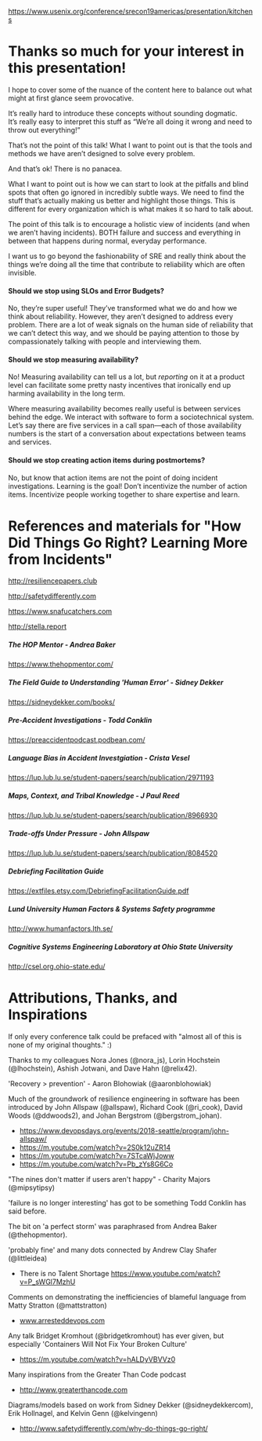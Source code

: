 https://www.usenix.org/conference/srecon19americas/presentation/kitchens


# Thanks so much for your interest in this presentation! 
I hope to cover some of the nuance of the content here to balance out what might at first glance seem provocative.

It’s really hard to introduce these concepts without sounding dogmatic.  
It’s really easy to interpret this stuff as “We’re all doing it wrong and need to throw out everything!”

That’s not the point of this talk! What I want to point out is that the tools and methods we have aren’t designed to solve every problem.

And that’s ok! There is no panacea.

What I want to point out is how we can start to look at the pitfalls and blind spots that often go ignored in incredibly subtle ways. We need to find the stuff that’s actually making us better and highlight those things. This is different for every organization which is what makes it so hard to talk about.

The point of this talk is to encourage a holistic view of incidents (and when we aren’t having incidents). BOTH failure and success and everything in between that happens during normal, everyday performance.

I want us to go beyond the fashionability of SRE and really think about the things we’re doing all the time that contribute to reliability which are often invisible.


#### Should we stop using SLOs and Error Budgets?
No, they’re super useful! They’ve transformed what we do and how we think about reliability. However, they aren’t designed to address every problem. There are a lot of weak signals on the human side of reliability that we can’t detect this way, and we should be paying attention to those by compassionately talking with people and interviewing them.


#### Should we stop measuring availability?
No! Measuring availability can tell us a lot, but *reporting* on it at a product level can facilitate some pretty nasty incentives that ironically end up harming availability in the long term. 


Where measuring availability becomes really useful is between services behind the edge. We interact with software to form a sociotechnical system. Let’s say there are five services in a call span—each of those availability numbers is the start of a conversation about expectations between teams and services.


#### Should we stop creating action items during postmortems?
No, but know that action items are not the point of doing incident investigations. Learning is the goal! Don’t incentivize the number of action items. Incentivize people working together to share expertise and learn.




# References and materials for "How Did Things Go Right? Learning More from Incidents"

http://resiliencepapers.club

http://safetydifferently.com

https://www.snafucatchers.com

http://stella.report


##### The HOP Mentor - Andrea Baker
https://www.thehopmentor.com/


##### The Field Guide to Understanding 'Human Error' - Sidney Dekker
https://sidneydekker.com/books/


##### Pre-Accident Investigations - Todd Conklin
https://preaccidentpodcast.podbean.com/


##### Language Bias in Accident Investgiation - Crista Vesel
https://lup.lub.lu.se/student-papers/search/publication/2971193


##### Maps, Context, and Tribal Knowledge - J Paul Reed
https://lup.lub.lu.se/student-papers/search/publication/8966930


##### Trade-offs Under Pressure - John Allspaw
https://lup.lub.lu.se/student-papers/search/publication/8084520


##### Debriefing Facilitation Guide
https://extfiles.etsy.com/DebriefingFacilitationGuide.pdf


##### Lund University Human Factors & Systems Safety programme
http://www.humanfactors.lth.se/


##### Cognitive Systems Engineering Laboratory at Ohio State University
http://csel.org.ohio-state.edu/


# Attributions, Thanks, and Inspirations
If only every conference talk could be prefaced with "almost all of this is none of my original thoughts." :)


Thanks to my colleagues Nora Jones (@nora_js), Lorin Hochstein (@lhochstein), Ashish Jotwani, and Dave Hahn (@relix42).


'Recovery > prevention' - Aaron Blohowiak (@aaronblohowiak)


Much of the groundwork of resilience engineering in software has been introduced by John Allspaw (@allspaw), Richard Cook (@ri_cook), David Woods (@ddwoods2), and Johan Bergstrom (@bergstrom_johan).

- https://www.devopsdays.org/events/2018-seattle/program/john-allspaw/
- https://m.youtube.com/watch?v=2S0k12uZR14
- https://m.youtube.com/watch?v=7STcaWjJoww
- https://m.youtube.com/watch?v=Pb_zYs8G6Co


"The nines don't matter if users aren't happy" - Charity Majors (@mipsytipsy)


'failure is no longer interesting' has got to be something Todd Conklin has said before.


The bit on 'a perfect storm' was paraphrased from Andrea Baker (@thehopmentor).


'probably fine' and many dots connected by Andrew Clay Shafer (@littleidea)
- There is no Talent Shortage https://www.youtube.com/watch?v=P_sWGl7MzhU


Comments on demonstrating the inefficiencies of blameful language from Matty Stratton (@mattstratton)
- www.arresteddevops.com


Any talk Bridget Kromhout (@bridgetkromhout) has ever given, but especially 'Containers Will Not Fix Your Broken Culture'
- https://m.youtube.com/watch?v=hALDyVBVVz0


Many inspirations from the Greater Than Code podcast 
- http://www.greaterthancode.com


Diagrams/models based on work from Sidney Dekker (@sidneydekkercom), Erik Hollnagel, and Kelvin Genn (@kelvingenn)
- http://www.safetydifferently.com/why-do-things-go-right/

